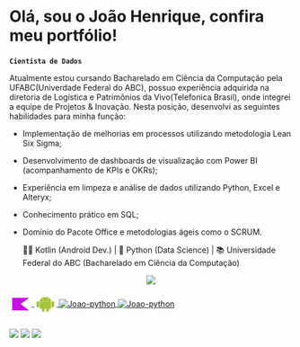 # Olá, sou o João Henrique, confira meu portfólio!
**`Cientista de Dados`**

Atualmente estou cursando Bacharelado em Ciência da Computação pela UFABC(Univerdade Federal do ABC), possuo experiência adquirida na diretoria de Logística e Patrimônios da Vivo(Telefonica Brasil), onde integrei a equipe de Projetos & Inovação. Nesta posição, desenvolvi as seguintes habilidades para minha função:
- Implementação de melhorias em processos utilizando metodologia Lean Six Sigma;
- Desenvolvimento de dashboards de visualização com Power BI (acompanhamento de KPIs e OKRs);
- Experiência em limpeza e análise de dados utilizando Python, Excel e Alteryx;
- Conhecimento prático em SQL;
- Domínio do Pacote Office e metodologias ágeis como o SCRUM.


  👨‍💻 Kotlin (Android Dev.) |
  🐍 Python (Data Science) |
  📚 Universidade Federal do ABC (Bacharelado em Ciência da Computação) 

<div align="center">
  <a href="https://github.com/joaozz21">
  <img height="180em" src="https://github-readme-stats.vercel.app/api/top-langs/?username=joaozz21&layout=compact&langs_count=7&theme=dark"/>
</div>
<div style="display: inline_block"><br>
  <img align="center" alt="Joao-kt" height="30" width="40" src="https://raw.githubusercontent.com/devicons/devicon/master/icons/kotlin/kotlin-plain.svg">
  <img align="center" alt="Joao-android" height="30" width="40" src="https://raw.githubusercontent.com/devicons/devicon/master/icons/android/android-original.svg">
  <img align="center" alt="Joao-python" height="30" width="40" src="https://cdn.jsdelivr.net/gh/devicons/devicon/icons/python/python-original-wordmark.svg">
  <img align="center" alt="Joao-python" height="30" width="40" src="https://cdn.jsdelivr.net/gh/devicons/devicon/icons/jupyter/jupyter-original-wordmark.svg">
          
          
</div>

  ##
 
<div> 
 <a href="https://discord.gg/João zz#2812" target="_blank"><img src="https://img.shields.io/badge/Discord-7289DA?style=for-the-badge&logo=discord&logoColor=white" target="_blank"></a> 
  <a href = "mailto:joao.aof14@gmail.com"><img src="https://img.shields.io/badge/-Gmail-%23333?style=for-the-badge&logo=gmail&logoColor=white" target="_blank"></a>
  <a href="www.linkedin.com/in/joao-deoliveira" target="_blank"><img src="https://img.shields.io/badge/-LinkedIn-%230077B5?style=for-the-badge&logo=linkedin&logoColor=white" target="_blank"></a>  
</div>
